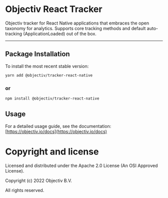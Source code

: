 # Objectiv React Tracker

Objectiv tracker for React Native applications that embraces the open taxonomy for analytics. Supports core tracking methods and default auto-tracking (ApplicationLoaded) out of the box.

---
## Package Installation
To install the most recent stable version:

```sh
yarn add @objectiv/tracker-react-native
```

### or
```sh
npm install @objectiv/tracker-react-native
```

## Usage
For a detailed usage guide, see the documentation: [https://objectiv.io/docs](https://objectiv.io/docs)

# Copyright and license
Licensed and distributed under the Apache 2.0 License (An OSI Approved License).

Copyright (c) 2022 Objectiv B.V.

All rights reserved.
